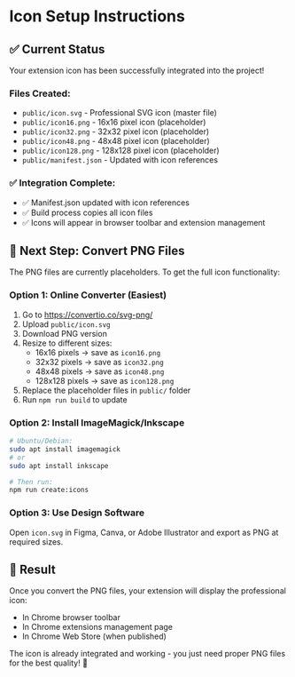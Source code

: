 # Icon Setup Instructions

## ✅ Current Status

Your extension icon has been successfully integrated into the project!

### Files Created:

- `public/icon.svg` - Professional SVG icon (master file)
- `public/icon16.png` - 16x16 pixel icon (placeholder)
- `public/icon32.png` - 32x32 pixel icon (placeholder)
- `public/icon48.png` - 48x48 pixel icon (placeholder)
- `public/icon128.png` - 128x128 pixel icon (placeholder)
- `public/manifest.json` - Updated with icon references

### ✅ Integration Complete:

- ✅ Manifest.json updated with icon references
- ✅ Build process copies all icon files
- ✅ Icons will appear in browser toolbar and extension management

## 🔄 Next Step: Convert PNG Files

The PNG files are currently placeholders. To get the full icon functionality:

### Option 1: Online Converter (Easiest)

1. Go to https://convertio.co/svg-png/
2. Upload `public/icon.svg`
3. Download PNG version
4. Resize to different sizes:
   - 16x16 pixels → save as `icon16.png`
   - 32x32 pixels → save as `icon32.png`
   - 48x48 pixels → save as `icon48.png`
   - 128x128 pixels → save as `icon128.png`
5. Replace the placeholder files in `public/` folder
6. Run `npm run build` to update

### Option 2: Install ImageMagick/Inkscape

```bash
# Ubuntu/Debian:
sudo apt install imagemagick
# or
sudo apt install inkscape

# Then run:
npm run create:icons
```

### Option 3: Use Design Software

Open `icon.svg` in Figma, Canva, or Adobe Illustrator and export as PNG at required sizes.

## 🎯 Result

Once you convert the PNG files, your extension will display the professional icon:

- In Chrome browser toolbar
- In Chrome extensions management page
- In Chrome Web Store (when published)

The icon is already integrated and working - you just need proper PNG files for the best quality! 🚀
